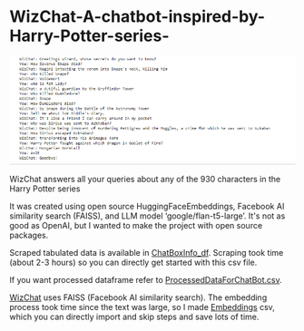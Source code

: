 # WizChat-A-chatbot-inspired-by-Harry-Potter-series-
![alt text](WizChat.PNG)

WizChat answers all your queries about any of the 930 characters in the Harry Potter series

It was created using open source HuggingFaceEmbeddings, Facebook AI similarity search (FAISS), and LLM model ‘google/flan-t5-large’. It's not as good as OpenAI, but I wanted to make the project with open source packages.

Scraped tabulated data is available in [ChatBoxInfo_df](ChatBoxInfo_df.csv). Scraping took time (about 2-3 hours) so you can directly get started with this csv file.

If you want processed dataframe refer to [ProcessedDataForChatBot.csv](ProcessedDataForChatBot.csv).

[WizChat](WizChar.ipynb) uses FAISS (Facebook AI similarity search). The embedding process took time since the text was large, so I made [Embeddings](Embeddings.csv) csv, which you can directly import and skip steps and save lots of time.
